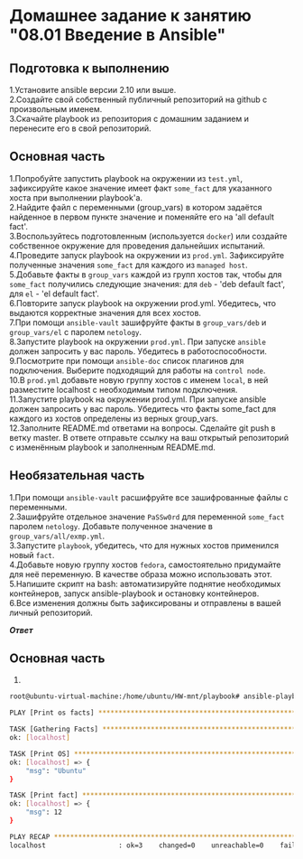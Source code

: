 # Домашнее задание к занятию "08.01 Введение в Ansible"

## Подготовка к выполнению

1.Установите ansible версии 2.10 или выше.<br>
2.Создайте свой собственный публичный репозиторий на github с произвольным именем.<br>
3.Скачайте playbook из репозитория с домашним заданием и перенесите его в свой репозиторий.<br>

## Основная часть

1.Попробуйте запустить playbook на окружении из `test.yml`, зафиксируйте какое значение имеет факт `some_fact` для указанного хоста при выполнении playbook'a.<br>
2.Найдите файл с переменными (group_vars) в котором задаётся найденное в первом пункте значение и поменяйте его на 'all default fact'.<br>
3.Воспользуйтесь подготовленным (используется `docker`) или создайте собственное окружение для проведения дальнейших испытаний.<br>
4.Проведите запуск playbook на окружении из `prod.yml`. Зафиксируйте полученные значения `some_fact` для каждого из `managed host`.<br>
5.Добавьте факты в `group_vars` каждой из групп хостов так, чтобы для `some_fact` получились следующие значения: для `deb` - 'deb default fact', для `el` - 'el default fact'.<br>
6.Повторите запуск playbook на окружении prod.yml. Убедитесь, что выдаются корректные значения для всех хостов.<br>
7.При помощи `ansible-vault` зашифруйте факты в `group_vars/deb` и `group_vars/el` с паролем `netology`.<br>
8.Запустите playbook на окружении `prod.yml`. При запуске `ansible` должен запросить у вас пароль. Убедитесь в работоспособности.<br>
9.Посмотрите при помощи `ansible-doc` список плагинов для подключения. Выберите подходящий для работы на `control node`.<br>
10.В `prod.yml` добавьте новую группу хостов с именем `local`, в ней разместите localhost с необходимым типом подключения.<br>
11.Запустите playbook на окружении prod.yml. При запуске ansible должен запросить у вас пароль. Убедитесь что факты some_fact для каждого из хостов определены из верных group_vars.<br>
12.Заполните README.md ответами на вопросы. Сделайте git push в ветку master. В ответе отправьте ссылку на ваш открытый репозиторий с изменённым playbook и заполненным README.md.<br>


## Необязательная часть

1.При помощи `ansible-vault` расшифруйте все зашифрованные файлы с переменными.<br>
2.Зашифруйте отдельное значение `PaSSw0rd` для переменной `some_fact` паролем `netology`. Добавьте полученное значение в `group_vars/all/exmp.yml`.<br>
3.Запустите `playbook`, убедитесь, что для нужных хостов применился новый `fact`.<br>
4.Добавьте новую группу хостов `fedora`, самостоятельно придумайте для неё переменную. В качестве образа можно использовать этот.<br>
5.Напишите скрипт на bash: автоматизируйте поднятие необходимых контейнеров, запуск ansible-playbook и остановку контейнеров.<br>
6.Все изменения должны быть зафиксированы и отправлены в вашей личный репозиторий.<br>


***Ответ***

## Основная часть

1.
```bash
root@ubuntu-virtual-machine:/home/ubuntu/HW-mnt/playbook# ansible-playbook -i inventory/test.yml site.yml 

PLAY [Print os facts] **************************************************************************************************************

TASK [Gathering Facts] *************************************************************************************************************
ok: [localhost]

TASK [Print OS] ********************************************************************************************************************
ok: [localhost] => {
    "msg": "Ubuntu"
}

TASK [Print fact] ******************************************************************************************************************
ok: [localhost] => {
    "msg": 12
}

PLAY RECAP *************************************************************************************************************************
localhost                  : ok=3    changed=0    unreachable=0    failed=0    skipped=0    rescued=0    ignored=0   
```
